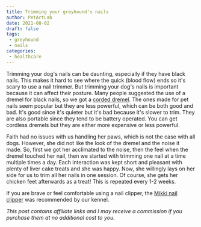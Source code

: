```yaml
---
title: Trimming your greyhound's nails
author: PetArtLab
date: 2021-08-02
draft: false
tags:
 - greyhound
 - nails
categories:
 - healthcare
---
```


Trimming your dog's nails can be daunting, especially if they have black nails. This makes it hard to see where the quick (blood flow) ends so it's scary to use a nail trimmer. But trimming your dog's nails is important because it can affect their posture. Many people suggested the use of a dremel for black nails, so we got a [corded dremel](https://www.amazon.co.uk/gp/product/B0078LENZC/ref=ppx_yo_dt_b_search_asin_title?ie=UTF8&psc=1). The ones made for pet nails seem popular but they are less powerful, which can be both good and bad. It's good since it's quieter but it's bad because it's slower to trim. They are also portable since they tend to be battery operated. You can get cordless dremels but they are either more expensive or less powerful. 

Faith had no issues with us handling her paws, which is not the case with all dogs. However, she did not like the look of the dremel and the noise it made. So, first we got her acclimated to the noise, then the feel when the dremel touched her nail, then we started with trimming one nail at a time multiple times a day. Each interaction was kept short and pleasant with plenty of liver cake treats and she was happy. Now, she willingly lays on her side for us to trim all her nails in one session. Of course, she gets her chicken feet afterwards as a treat! This is repeated every 1-2 weeks. 

If you are brave or feel comfortable using a nail clipper, the [Mikki nail clipper](https://www.amazon.co.uk/gp/product/B00N0Y2NBC/ref=ppx_yo_dt_b_search_asin_title?ie=UTF8&psc=1) was recommended by our kennel. 

_This post contains affiliate links and I may receive a commission if you purchase them at no additional cost to you._